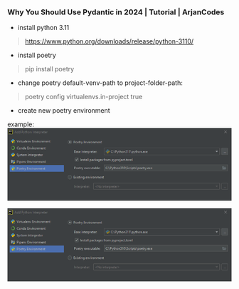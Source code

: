 ### Why You Should Use Pydantic in 2024 | Tutorial | ArjanCodes

- install python 3.11
> https://www.python.org/downloads/release/python-3110/
- install poetry
> pip install poetry
- change poetry default-venv-path to project-folder-path:

> poetry config virtualenvs.in-project true
- create new poetry environment

example:
![img1](/images/img1.png "creating poetry env")

<kbd>
  <img src="/images/img1.png" alt="creating poetry env" />
</kbd>
